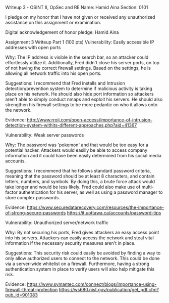 Writeup 3 - OSINT II, OpSec and RE
Name: Hamid Aina Section: 0101

I pledge on my honor that I have not given or received any unauthorized assistance on this assignment or examination.

Digital acknowledgement of honor pledge: Hamid Aina

Assignment 3 Writeup
Part 1 (100 pts)
Vulnerability: Easily accessible IP addresses with open ports

Why: The IP address is visible in the search bar, so an attacker could effortlessly utilize it. Additionally, Fred didn't close his server ports, on top of not having the correct firewall settings. Based on the settings, he is allowing all network traffic into his open ports.

Suggestions: I recommend that Fred installs and Intrusion detection/prevention system to determine if malicious activity is taking place on his network. He should also hide port information so attackers aren't able to simply conduct nmaps and exploit his servers. He should also strengthen his firewall settings to be more pedantic on who it allows onto the network.

Evidence: http://www.rroij.com/open-access/importance-of-intrusion-detection-system-withits-different-approaches.php?aid=41367

Vulnerability: Weak server passwords

Why: The password was 'pokemon' and that would be too easy for a potential hacker. Attackers would easiily be able to access company information and it could have been easily determined from his social media accounts.

Suggestions: I recommend that he follows standard password criteria, meaning that the password should be at least 8 characters, and contain letters, numbers, and symbols. By doing this, a brute force attack would take longer and would be less likely. Fred could also make use of multi-factor authentication for his server, as well as using a password manager to store complex passwords.

Evidence: https://www.securedatarecovery.com/resources/the-importance-of-strong-secure-passwords https://it.uottawa.ca/accounts/password-tips

Vulnerability: Unauthorized server/network traffic

Why: By not securing his ports, Fred gives attackers an easy access point into his servers. Attackers can easily access the network and steal vital information if the necessary security measures aren't in place.

Suggestions: This security risk could easily be avoided by finding a way to only allow authorized users to connect to the network. This could be done via a server-wide whitelist on a firewall. Furthermore, having a strong authentication system in place to verify users will also help mitigate this risk.

Evidence: https://www.symantec.com/connect/blogs/importance-using-firewall-threat-protection https://ws680.nist.gov/publication/get_pdf.cfm?pub_id=901083
